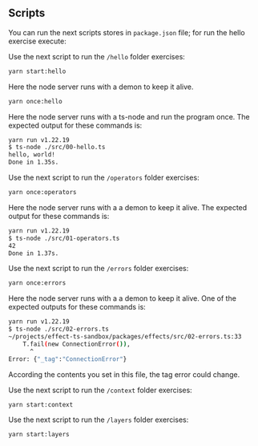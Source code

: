 Scripts
-------

You can run the next scripts stores in `package.json` file; for run the hello exercise execute:

Use the next script to run the `/hello` folder exercises:

```bash
yarn start:hello
```

Here the node server runs with a demon to keep it alive.

```bash
yarn once:hello
```

Here the node server runs with a ts-node and run the program once. The expected output for these commands is:

```sh
yarn run v1.22.19
$ ts-node ./src/00-hello.ts
hello, world!
Done in 1.35s.
```

Use the next script to run the `/operators` folder exercises:

```bash
yarn once:operators
```

Here the node server runs with a a demon to keep it alive. The expected output for these commands is:

```sh
yarn run v1.22.19
$ ts-node ./src/01-operators.ts
42
Done in 1.37s.
```

Use the next script to run the `/errors` folder exercises:

```bash
yarn once:errors
```

Here the node server runs with a a demon to keep it alive. One of the expected outputs for these commands is:

```sh
yarn run v1.22.19
$ ts-node ./src/02-errors.ts
~/projects/effect-ts-sandbox/packages/effects/src/02-errors.ts:33
    T.fail(new ConnectionError()),
      ^
Error: {"_tag":"ConnectionError"}
```

According the contents you set in this file, the tag error could change.

Use the next script to run the `/context` folder exercises:

```bash
yarn start:context
```

Use the next script to run the `/layers` folder exercises:

```bash
yarn start:layers
```
